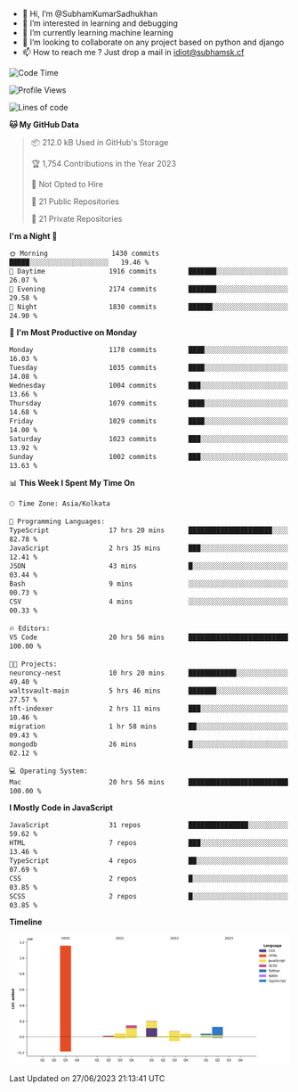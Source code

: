 - 👋 Hi, I’m @SubhamKumarSadhukhan
- 👀 I’m interested in learning and debugging
- 🌱 I’m currently learning machine learning
- 💞️ I’m looking to collaborate on any project based on python and django
- 📫 How to reach me ?
      Just drop a mail in idiot@subhamsk.cf

<!---
SubhamKumarSadhukhan/SubhamKumarSadhukhan is a ✨ special ✨ repository because its `README.md` (this file) appears on your GitHub profile.
You can click the Preview link to take a look at your changes.
--->


<!--START_SECTION:waka-->
![Code Time](http://img.shields.io/badge/Code%20Time-1%2C265%20hrs%2031%20mins-blue)

![Profile Views](http://img.shields.io/badge/Profile%20Views-7-blue)

![Lines of code](https://img.shields.io/badge/From%20Hello%20World%20I%27ve%20Written-1.8%20million%20lines%20of%20code-blue)

**🐱 My GitHub Data** 

> 📦 212.0 kB Used in GitHub's Storage 
 > 
> 🏆 1,754 Contributions in the Year 2023
 > 
> 🚫 Not Opted to Hire
 > 
> 📜 21 Public Repositories 
 > 
> 🔑 21 Private Repositories 
 > 
**I'm a Night 🦉** 

```text
🌞 Morning                1430 commits        █████░░░░░░░░░░░░░░░░░░░░   19.46 % 
🌆 Daytime                1916 commits        ███████░░░░░░░░░░░░░░░░░░   26.07 % 
🌃 Evening                2174 commits        ███████░░░░░░░░░░░░░░░░░░   29.58 % 
🌙 Night                  1830 commits        ██████░░░░░░░░░░░░░░░░░░░   24.90 % 
```
📅 **I'm Most Productive on Monday** 

```text
Monday                   1178 commits        ████░░░░░░░░░░░░░░░░░░░░░   16.03 % 
Tuesday                  1035 commits        ████░░░░░░░░░░░░░░░░░░░░░   14.08 % 
Wednesday                1004 commits        ███░░░░░░░░░░░░░░░░░░░░░░   13.66 % 
Thursday                 1079 commits        ████░░░░░░░░░░░░░░░░░░░░░   14.68 % 
Friday                   1029 commits        ████░░░░░░░░░░░░░░░░░░░░░   14.00 % 
Saturday                 1023 commits        ███░░░░░░░░░░░░░░░░░░░░░░   13.92 % 
Sunday                   1002 commits        ███░░░░░░░░░░░░░░░░░░░░░░   13.63 % 
```


📊 **This Week I Spent My Time On** 

```text
🕑︎ Time Zone: Asia/Kolkata

💬 Programming Languages: 
TypeScript               17 hrs 20 mins      █████████████████████░░░░   82.78 % 
JavaScript               2 hrs 35 mins       ███░░░░░░░░░░░░░░░░░░░░░░   12.41 % 
JSON                     43 mins             █░░░░░░░░░░░░░░░░░░░░░░░░   03.44 % 
Bash                     9 mins              ░░░░░░░░░░░░░░░░░░░░░░░░░   00.73 % 
CSV                      4 mins              ░░░░░░░░░░░░░░░░░░░░░░░░░   00.33 % 

🔥 Editors: 
VS Code                  20 hrs 56 mins      █████████████████████████   100.00 % 

🐱‍💻 Projects: 
neuroncy-nest            10 hrs 20 mins      ████████████░░░░░░░░░░░░░   49.40 % 
waltsvault-main          5 hrs 46 mins       ███████░░░░░░░░░░░░░░░░░░   27.57 % 
nft-indexer              2 hrs 11 mins       ███░░░░░░░░░░░░░░░░░░░░░░   10.46 % 
migration                1 hr 58 mins        ██░░░░░░░░░░░░░░░░░░░░░░░   09.43 % 
mongodb                  26 mins             █░░░░░░░░░░░░░░░░░░░░░░░░   02.12 % 

💻 Operating System: 
Mac                      20 hrs 56 mins      █████████████████████████   100.00 % 
```

**I Mostly Code in JavaScript** 

```text
JavaScript               31 repos            ███████████████░░░░░░░░░░   59.62 % 
HTML                     7 repos             ███░░░░░░░░░░░░░░░░░░░░░░   13.46 % 
TypeScript               4 repos             ██░░░░░░░░░░░░░░░░░░░░░░░   07.69 % 
CSS                      2 repos             █░░░░░░░░░░░░░░░░░░░░░░░░   03.85 % 
SCSS                     2 repos             █░░░░░░░░░░░░░░░░░░░░░░░░   03.85 % 
```



**Timeline**

![Lines of Code chart](https://raw.githubusercontent.com/SubhamKumarSadhukhan/SubhamKumarSadhukhan/main/assets/bar_graph.png)


 Last Updated on 27/06/2023 21:13:41 UTC
<!--END_SECTION:waka-->
